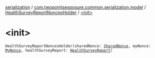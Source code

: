 [serialization](../../index.md) / [com.twopointsexposure.common.serialization.model](../index.md) / [HealthSurveyReportNoncesHolder](index.md) / [&lt;init&gt;](./-init-.md)

# &lt;init&gt;

`HealthSurveyReportNoncesHolder(sharedNonce: `[`SharedNonce`](../-shared-nonce/index.md)`, myNonce: `[`MyNonce`](../-my-nonce/index.md)`, healthSurveyReport: `[`HealthSurveyReport`](../-health-survey-report/index.md)`)`